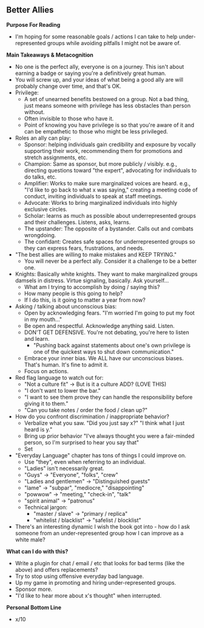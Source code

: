 ## Better Allies

**Purpose For Reading**
- I'm hoping for some reasonable goals / actions I can take to help under-represented groups while avoiding pitfalls I might not be aware of.
 
**Main Takeaways & Metacognition**
- No one is the perfect ally, everyone is on a journey. This isn't about earning a badge or saying you're a definitively great human.
- You will screw up, and your ideas of what being a good ally are will probably change over time, and that's OK.
- Privilege:
	- A set of unearned benefits bestowed on a group. Not a bad thing, just means someone with privilege has less obstacles than person without.
	- Often invisible to those who have it.
	- Point of knowing you have privilege is so that you're aware of it and can be empathetic to those who might be less privileged. 
- Roles an ally can play:
	- Sponsor: helping individuals gain credibility and exposure by vocally supporting their work, recommending them for promotions and stretch assignments, etc.
	- Champion: Same as sponsor, but more publicly / visibly. e.g., directing questions toward "the expert", advocating for individuals to do talks, etc.
	- Amplifier: Works to make sure marginalized voices are heard. e.g., "I'd like to go back to what x was saying," creating a meeting code of conduct, inviting individuals to speak at staff meetings.
	- Advocate: Works to bring marginalized individuals into highly exclusive circles.
	- Scholar: learns as much as possible about underrepresented groups and their challenges. Listens, asks, learns.
	- The upstander: The opposite of a bystander. Calls out and combats wrongdoing.
	- The confidant: Creates safe spaces for underrepresented groups so they can express fears, frustrations, and needs.
- "The best allies are willing to make mistakes and KEEP TRYING."
	- You will never be a perfect ally. Consider it a challenge to be a better one.
- Knights: Basically white knights. They want to make marginalized groups damsels in distress. Virtue signaling, basically. Ask yourself...
	- What am I trying to accomplish by doing / saying this?
	- How many people is this going to help?
	- If I do this, is it going to matter a year from now?
- Asking / talking about unconscious bias:
	- Open by acknowledging fears. "I'm worried I'm going to put my foot in my mouth..."
	- Be open and respectful. Acknowledge anything said. Listen.
	- DON'T GET DEFENSIVE. You're not debating, you're here to listen and learn.
		- "Pushing back against statements about one's own privilege is one of the quickest ways to shut down communication."
	- Embrace your inner bias. We ALL have our unconscious biases. That's human. It's fine to admit it.
	- Focus on actions.
- Red flag language to watch out for:
	- "Not a culture fit" -> But is it a culture ADD? (LOVE THIS)
	- "I don't want to lower the bar."
	- "I want to see them prove they can handle the responsibility before giving it to them."
	- "Can you take notes / order the food / clean up?"
- How do you confront discrimination / inappropriate behavior?
	- Verbalize what you saw. "Did you just say x?" "I think what I just heard is y."
	- Bring up prior behavior "I've always thought you were a fair-minded person, so I'm surprised to hear you say that"
	- Set
- "Everyday Language" chapter has tons of things I could improve on.
	- Use "they", even when referring to an individual.
	- "Ladies" isn't necessarily great.
	- "Guys" -> "Everyone", "folks", "crew"
	- "Ladies and gentlemen" -> "Distinguished guests"
	- "lame" -> "subpar", "mediocre," "disappointing"
	- "powwow" -> "meeting," "check-in", "talk"
	- "spirit animal" -> "patronus"
	- Technical jargon:
		- "master / slave" -> "primary / replica"
		- "whitelist / blacklist" -> "safelist / blocklist"
- There's an interesting dynamic I wish the book got into - how do I ask someone from an under-represented group how I can improve as a white male?

**What can I do with this?**
- Write a plugin for chat / email / etc that looks for bad terms (like the above) and offers replacements?
- Try to stop using offensive everyday bad language.
- Up my game in promoting and hiring under-represented groups.
- Sponsor more.
- "I'd like to hear more about x's thought" when interrupted.

**Personal Bottom Line**
- x/10
<!--stackedit_data:
eyJoaXN0b3J5IjpbNDk2NDM4OTgzLC05MjUwNDk3OTYsLTk1ND
YxMTc5NSwtMTQ4NTgwMjM5MF19
-->